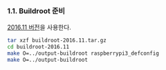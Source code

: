 ### 1.1. Buildroot 준비

[2016.11 버전](https://buildroot.org/downloads/buildroot-2016.11.tar.gz)을 사용한다.

````bash
tar xzf buildroot-2016.11.tar.gz
cd buildroot-2016.11
make O=../output-buildroot raspberrypi3_defconfig
make O=../output-buildroot
````

